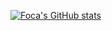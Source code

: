[![Foca's GitHub stats](https://github-readme-stats.vercel.app/api?username=Foca1)](https://github.com/Foca1/github-readme-stats)
